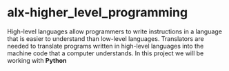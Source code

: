 # alx-higher_level_programming

High-level languages allow programmers to write instructions in a language that is easier to understand than low-level languages. Translators are needed to translate programs written in high-level languages into the machine code that a computer understands. In this project we will be working with **Python**
